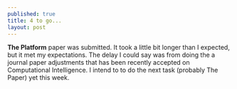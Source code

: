 ```yaml
---
published: true
title: 4 to go...
layout: post
---
```

**The Platform** paper was submitted. It took a little bit longer than I expected, but it met my expectations.
The delay I could say was from doing the a journal paper adjustments that has been recently accepted on Computational Intelligence.
I intend to to do the next task  (probably The Paper) yet this week. 